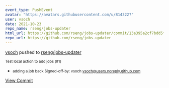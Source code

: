 ```yaml
---
event_type: PushEvent
avatar: "https://avatars.githubusercontent.com/u/814322?"
user: vsoch
date: 2021-10-23
repo_name: rseng/jobs-updater
html_url: https://github.com/rseng/jobs-updater/commit/13a395a2cf7bdd5fe74593d3ed396a6634e7545d
repo_url: https://github.com/rseng/jobs-updater
---
```


<a href='https://github.com/vsoch' target='_blank'>vsoch</a> pushed to <a href='https://github.com/rseng/jobs-updater' target='_blank'>rseng/jobs-updater</a>

<small>Test local action to add jobs (#1)

* adding a job back
Signed-off-by: vsoch <vsoch@users.noreply.github.com></small>

<a href='https://github.com/rseng/jobs-updater/commit/13a395a2cf7bdd5fe74593d3ed396a6634e7545d' target='_blank'>View Commit</a>
